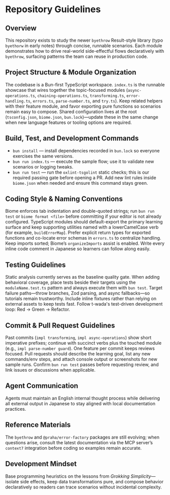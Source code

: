 # Repository Guidelines

## Overview
This repository exists to study the newer `byethrow` Result-style library (typo `byethorw` in early notes) through concise, runnable scenarios. Each module demonstrates how to drive real-world side-effectful flows declaratively with `byethrow`, surfacing patterns the team can reuse in production code.

## Project Structure & Module Organization
The codebase is a Bun-first TypeScript workspace. `index.ts` is the runnable showcase that wires together the topic-focused modules (`async-operations.ts`, `chaining-operations.ts`, `transforming.ts`, `error-handling.ts`, `errors.ts`, `parse-number.ts`, and `try.ts`). Keep related helpers with their feature module, and favor exporting pure functions so scenarios remain easy to compose. Shared configuration lives at the root (`tsconfig.json`, `biome.json`, `bun.lock`)—update these in the same change when new language features or tooling options are required.

## Build, Test, and Development Commands
- `bun install` — install dependencies recorded in `bun.lock` so everyone exercises the same versions.
- `bun run index.ts` — execute the sample flow; use it to validate new scenarios or logging tweaks.
- `bun run test` — run the `oxlint-tsgolint` static checks; this is our required passing gate before opening a PR. Add new lint rules inside `biome.json` when needed and ensure this command stays green.

## Coding Style & Naming Conventions
Biome enforces tab indentation and double-quoted strings; run `bun run test` or `biome format <file>` before committing if your editor is not already configured. TypeScript modules should default-export the primary learning surface and keep supporting utilities named with a lowerCamelCase verb (for example, `buildErrorMap`). Prefer explicit return types for exported functions and co-locate error schemas in `errors.ts` to centralize handling. Keep imports sorted; Biome’s `organizeImports` assist is enabled. Write every inline code comment in Japanese so learners can follow along easily.

## Testing Guidelines
Static analysis currently serves as the baseline quality gate. When adding behavioral coverage, place tests beside their targets using the `moduleName.test.ts` pattern and always execute them with `bun test`. Target failure paths—throw branches, Zod parsing, and async fallbacks—so tutorials remain trustworthy. Include inline fixtures rather than relying on external assets to keep tests fast. Follow t-wada's test-driven development loop: Red -> Green -> Refactor.

## Commit & Pull Request Guidelines
Past commits (`impl transforming`, `impl async-operations`) show short imperative prefixes; continue with succinct verbs plus the touched module (e.g., `impl parse-number guard`). One feature per commit keeps reviews focused. Pull requests should describe the learning goal, list any new commands/env steps, and attach console output or screenshots for new sample runs. Confirm `bun run test` passes before requesting review, and link issues or discussions when applicable.

## Agent Communication
Agents must maintain an English internal thought process while delivering all external output in Japanese to stay aligned with local documentation practices.

## Reference Materials
The `byethrow` and `@praha/error-factory` packages are still evolving; when questions arise, consult the latest documentation via the MCP server’s `context7` integration before coding so examples remain accurate.

## Development Mindset
Base programming heuristics on the lessons from *Grokking Simplicity*—isolate side effects, keep data transformations pure, and compose behavior declaratively so readers can trace scenarios without incidental complexity.
